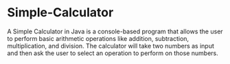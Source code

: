 # Simple-Calculator
A Simple Calculator in Java is a console-based program that allows the user to perform basic arithmetic operations like addition, subtraction, multiplication, and division. The calculator will take two numbers as input and then ask the user to select an operation to perform on those numbers.
